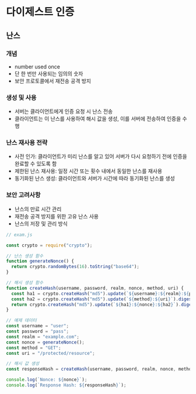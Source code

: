 # 다이제스트 인증

## 난스

### 개념

- number used once
- 단 한 번만 사용되는 임의의 숫자
- 보안 프로토콜에서 재전송 공격 방지

### 생성 및 사용

- 서버는 클라이언트에게 인증 요청 시 난스 전송
- 클라이언트는 이 난스를 사용하여 해시 값을 생성, 이를 서버에 전송하여 인증을 수행

### 난스 재사용 전략

- 사전 인가: 클라이언트가 미리 난스를 알고 있어 서버가 다시 요청하기 전에 인증을 완료할 수 있도록 함
- 제한된 난스 재사용: 일정 시간 또는 횟수 내에서 동일한 난스를 재사용
- 동기화된 난스 생성: 클라이언트와 서버가 시간에 따라 동기화된 난스를 생성

### 보안 고려사항

- 난스의 만료 시간 관리
- 재전송 공격 방지를 위한 고유 난스 사용
- 난스의 저장 및 관리 방식

```js
// exam.js

const crypto = require("crypto");

// 난스 생성 함수
function generateNonce() {
  return crypto.randomBytes(16).toString("base64");
}

// 해시 생성 함수
function createHash(username, password, realm, nonce, method, uri) {
  const ha1 = crypto.createHash("md5").update(`${username}:${realm}:${password}`).digest("hex");
  const ha2 = crypto.createHash("md5").update(`${method}:${uri}`).digest("hex");
  return crypto.createHash("md5").update(`${ha1}:${nonce}:${ha2}`).digest("hex");
}

// 예제 데이터
const username = "user";
const password = "pass";
const realm = "example.com";
const nonce = generateNonce();
const method = "GET";
const uri = "/protected/resource";

// 해시 값 생성
const responseHash = createHash(username, password, realm, nonce, method, uri);

console.log(`Nonce: ${nonce}`);
console.log(`Response Hash: ${responseHash}`);
```
